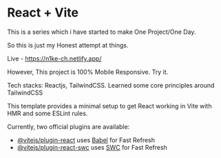 # React + Vite

This is a series which i have started to make One Project/One Day.

So this is just my Honest attempt at things.

Live - https://n1ke-ch.netlify.app/

However, This project is 100% Mobile Responsive. Try it.

Tech stacks: Reactjs, TailwindCSS. Learned some core principles around TailwindCSS


This template provides a minimal setup to get React working in Vite with HMR and some ESLint rules.

Currently, two official plugins are available:

- [@vitejs/plugin-react](https://github.com/vitejs/vite-plugin-react/blob/main/packages/plugin-react/README.md) uses [Babel](https://babeljs.io/) for Fast Refresh
- [@vitejs/plugin-react-swc](https://github.com/vitejs/vite-plugin-react-swc) uses [SWC](https://swc.rs/) for Fast Refresh
